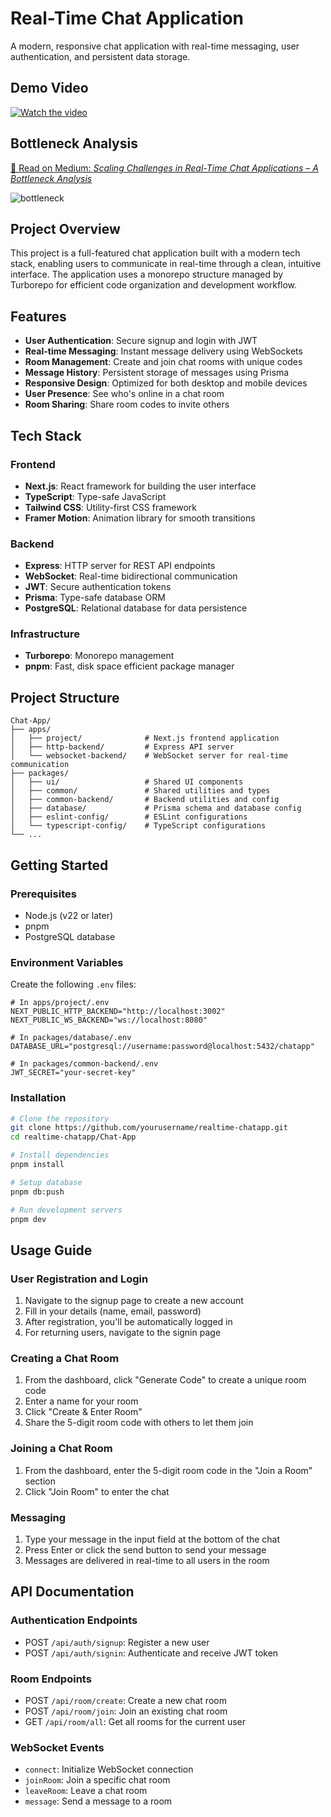 # Real-Time Chat Application

A modern, responsive chat application with real-time messaging, user authentication, and persistent data storage.

## Demo Video
[![Watch the video](https://img.youtube.com/vi/uW6bc6scixM/0.jpg)](https://www.youtube.com/watch?v=uW6bc6scixM)

## Bottleneck Analysis
[📖 Read on Medium: *Scaling Challenges in Real-Time Chat Applications – A Bottleneck Analysis*](https://medium.com/@harshitweb3/scaling-challenges-in-real-time-chat-applications-a-bottleneck-analysis-c3250346d756)

![bottleneck](https://github.com/user-attachments/assets/5779f2be-2014-4541-be0c-0c622b5d4a3c)

## Project Overview

This project is a full-featured chat application built with a modern tech stack, enabling users to communicate in real-time through a clean, intuitive interface. The application uses a monorepo structure managed by Turborepo for efficient code organization and development workflow.

## Features

- **User Authentication**: Secure signup and login with JWT
- **Real-time Messaging**: Instant message delivery using WebSockets
- **Room Management**: Create and join chat rooms with unique codes
- **Message History**: Persistent storage of messages using Prisma
- **Responsive Design**: Optimized for both desktop and mobile devices
- **User Presence**: See who's online in a chat room
- **Room Sharing**: Share room codes to invite others

## Tech Stack

### Frontend
- **Next.js**: React framework for building the user interface
- **TypeScript**: Type-safe JavaScript
- **Tailwind CSS**: Utility-first CSS framework
- **Framer Motion**: Animation library for smooth transitions

### Backend
- **Express**: HTTP server for REST API endpoints
- **WebSocket**: Real-time bidirectional communication
- **JWT**: Secure authentication tokens
- **Prisma**: Type-safe database ORM
- **PostgreSQL**: Relational database for data persistence

### Infrastructure
- **Turborepo**: Monorepo management
- **pnpm**: Fast, disk space efficient package manager

## Project Structure

```
Chat-App/
├── apps/
│   ├── project/              # Next.js frontend application
│   ├── http-backend/         # Express API server
│   └── websocket-backend/    # WebSocket server for real-time communication
├── packages/
│   ├── ui/                   # Shared UI components
│   ├── common/               # Shared utilities and types
│   ├── common-backend/       # Backend utilities and config
│   ├── database/             # Prisma schema and database config
│   ├── eslint-config/        # ESLint configurations
│   └── typescript-config/    # TypeScript configurations
└── ...
```

## Getting Started

### Prerequisites

- Node.js (v22 or later)
- pnpm
- PostgreSQL database

### Environment Variables

Create the following `.env` files:

```
# In apps/project/.env
NEXT_PUBLIC_HTTP_BACKEND="http://localhost:3002"
NEXT_PUBLIC_WS_BACKEND="ws://localhost:8080"

# In packages/database/.env
DATABASE_URL="postgresql://username:password@localhost:5432/chatapp"

# In packages/common-backend/.env
JWT_SECRET="your-secret-key"
```

### Installation

```bash
# Clone the repository
git clone https://github.com/yourusername/realtime-chatapp.git
cd realtime-chatapp/Chat-App

# Install dependencies
pnpm install

# Setup database
pnpm db:push

# Run development servers
pnpm dev
```

## Usage Guide

### User Registration and Login
1. Navigate to the signup page to create a new account
2. Fill in your details (name, email, password)
3. After registration, you'll be automatically logged in
4. For returning users, navigate to the signin page

### Creating a Chat Room
1. From the dashboard, click "Generate Code" to create a unique room code
2. Enter a name for your room
3. Click "Create & Enter Room"
4. Share the 5-digit room code with others to let them join

### Joining a Chat Room
1. From the dashboard, enter the 5-digit room code in the "Join a Room" section
2. Click "Join Room" to enter the chat

### Messaging
1. Type your message in the input field at the bottom of the chat
2. Press Enter or click the send button to send your message
3. Messages are delivered in real-time to all users in the room

## API Documentation

### Authentication Endpoints
- POST `/api/auth/signup`: Register a new user
- POST `/api/auth/signin`: Authenticate and receive JWT token

### Room Endpoints
- POST `/api/room/create`: Create a new chat room
- POST `/api/room/join`: Join an existing chat room
- GET `/api/room/all`: Get all rooms for the current user

### WebSocket Events
- `connect`: Initialize WebSocket connection
- `joinRoom`: Join a specific chat room
- `leaveRoom`: Leave a chat room
- `message`: Send a message to a room

